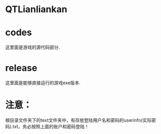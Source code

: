 # QTLianliankan
# codes
这里面是游戏的源代码部分.
# release
这里面是能够直接运行的游戏exe版本.
# 注意：
根目录文件夹下的text文件夹中，有存放登陆用户名和密码的userinfo(实际密码).txt，务必按照上面的账户和密码登陆！
